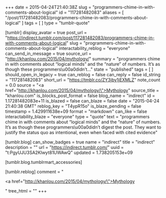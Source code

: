 +++
date = 2015-04-24T21:40:38Z
slug = "programmers-chime-in-with-comments-about-logical"
id = "117281482083"
aliases = [ "/post/117281482083/programmers-chime-in-with-comments-about-logical" ]
tags = [ ]
type = "tumblr-quote"

[tumblr]
display_avatar = true
post_url = "https://indirect.tumblr.com/post/117281482083/programmers-chime-in-with-comments-about-logical"
slug = "programmers-chime-in-with-comments-about-logical"
interactability_reblog = "everyone"
can_send_in_message = true
source_url = "http://khanlou.com/2015/04/mythology/"
summary = "programmers chime in with comments about “logical minds” and the “nature” of numbers. It’s as though these programmers\u00a0didn’t..."
state = "published"
tags = [ ]
should_open_in_legacy = true
can_reblog = false
can_reply = false
id_string = "117281482083"
short_url = "https://tmblr.co/ZY3jby1jEXMLZ"
note_count = 0.0
source = "<a href=\"http://khanlou.com/2015/04/mythology/\">Mythology</a>"
source_title = "khanlou.com"
is_blocks_post_format = false
blog_name = "indirect"
id = 1.17281482083e+11
is_blazed = false
can_blaze = false
date = "2015-04-24 21:40:38 GMT"
reblog_key = "T4ypR15o"
is_blaze_pending = false
timestamp = 1.429911638e+09
format = "markdown"
can_like = false
interactability_blaze = "everyone"
type = "quote"
text = "programmers chime in with comments about “logical minds” and the “nature” of numbers. It’s as though these programmers\u00a0didn’t digest the post. They want to justify the status quo as intentional, even when faced with cited evidence"

[tumblr.blog]
can_show_badges = true
name = "indirect"
title = "indirect"
description = ""
url = "https://indirect.tumblr.com/"
uuid = "t:PgyUJU3SA2Klwyt81UWAwQ"
updated = 1.738205153e+09

[tumblr.blog.tumblrmart_accessories]

[tumblr.reblog]
comment = "<p><a href=\"http://khanlou.com/2015/04/mythology/\">Mythology</a></p>"
tree_html = ""
+++

